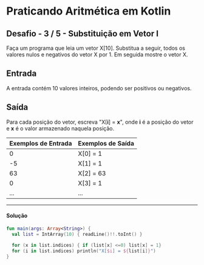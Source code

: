 # **Praticando Aritmética em Kotlin**

## Desafio - **3** **/** 5 **-** **Substituição em Vetor I**

Faça um programa que leia um vetor X[10]. Substitua a seguir, todos os valores nulos e negativos do vetor X por 1. Em seguida mostre o vetor X.

## Entrada

A entrada contém 10 valores inteiros, podendo ser positivos ou negativos.

## Saída

Para cada posição do vetor, escreva "X[**i**] = **x**", onde **i** é a posição do vetor e **x** é o valor armazenado naquela posição.

 

| Exemplos de Entrada | Exemplos de Saída |
| ------------------- | ----------------- |
| 0                   | X[0] = 1          |
| -5                  | X[1] = 1          |
| 63                  | X[2] = 63         |
| 0                   | X[3] = 1          |
| ...                 | ...               |



<hr />

<h4 align="left">Solução</h4>

```kotlin
fun main(args: Array<String>) {
  val list = IntArray(10) { readLine()!!.toInt() }
  
  for (x in list.indices) { if (list[x] <=0) list[x] = 1}
  for (i in list.indices) println("X[$i] = ${list[i]}")
}
```

